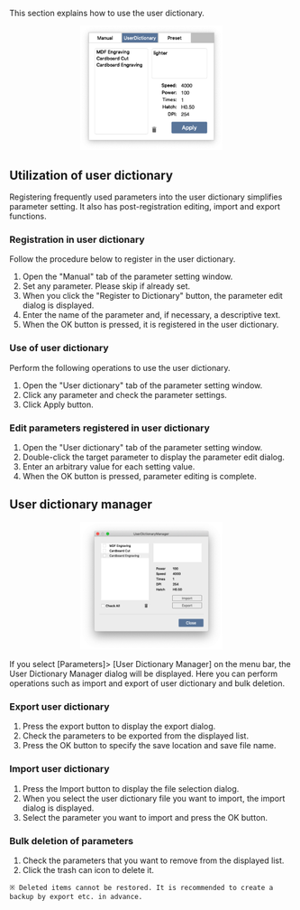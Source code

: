 This section explains how to use the user dictionary.

<p align="center">
<img alt="UserOrigin" src="./images/userdictionary/about.png" style="width:50%">
</p>

## Utilization of user dictionary
Registering frequently used parameters into the user dictionary simplifies parameter setting. It also has post-registration editing, import and export functions.

### Registration in user dictionary
Follow the procedure below to register in the user dictionary.
1. Open the "Manual" tab of the parameter setting window.
1. Set any parameter. Please skip if already set.
1. When you click the "Register to Dictionary" button, the parameter edit dialog is displayed.
1. Enter the name of the parameter and, if necessary, a descriptive text.
1. When the OK button is pressed, it is registered in the user dictionary.

### Use of user dictionary
Perform the following operations to use the user dictionary.
1. Open the "User dictionary" tab of the parameter setting window.
1. Click any parameter and check the parameter settings.
1. Click Apply button.

### Edit parameters registered in user dictionary
1. Open the "User dictionary" tab of the parameter setting window.
1. Double-click the target parameter to display the parameter edit dialog.
1. Enter an arbitrary value for each setting value.
1. When the OK button is pressed, parameter editing is complete.

## User dictionary manager

<p align="center">
<img alt="UserOrigin" src="./images/userdictionary/dictionaryManager.png" style="width:50%">
</p>

<!-- ### UserOrigin -->
If you select [Parameters]> [User Dictionary Manager] on the menu bar, the User Dictionary Manager dialog will be displayed. Here you can perform operations such as import and export of user dictionary and bulk deletion.

### Export user dictionary
1. Press the export button to display the export dialog.
1. Check the parameters to be exported from the displayed list.
1. Press the OK button to specify the save location and save file name.

### Import user dictionary
1. Press the Import button to display the file selection dialog.
1. When you select the user dictionary file you want to import, the import dialog is displayed.
1. Select the parameter you want to import and press the OK button.

### Bulk deletion of parameters
1. Check the parameters that you want to remove from the displayed list.
1. Click the trash can icon to delete it.

```
※ Deleted items cannot be restored. It is recommended to create a backup by export etc. in advance.
```
